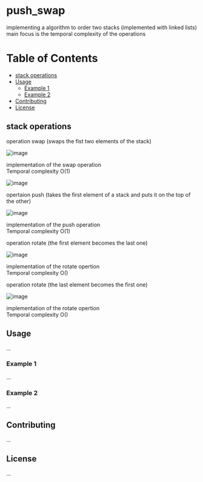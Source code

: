 # push_swap
implementing a algorithm to order two stacks (implemented with linked lists) main focus is the temporal complexity of the operations

# Table of Contents
- [stack operations](#stack-operations)
- [Usage](#usage)
  - [Example 1](#example-1)
  - [Example 2](#example-2)
- [Contributing](#contributing)
- [License](#license)


## stack operations  
operation swap (swaps the fist two elements of the stack)     

![image](https://github.com/SebastiaoJeronimo/push_swap/assets/99453107/54309cab-975e-45dc-ac23-c8091d1779ec)  


implementation of the swap operation  
Temporal complexity O(1)  


![image](https://github.com/SebastiaoJeronimo/push_swap/assets/99453107/7ab74e42-013e-4007-9968-339758f56c86)  


opertaion push (takes the first element of a stack and puts it on the top of the other)  

![image](https://github.com/SebastiaoJeronimo/push_swap/assets/99453107/a8f73d2e-3ff3-46f8-a0c4-625f8ef42078)  


implementation of the push operation  
Temporal complexity O(1)  

operation rotate (the first element becomes the last one)  

![image](https://github.com/SebastiaoJeronimo/push_swap/assets/99453107/6e044fb7-d728-439e-8b61-5e3c94d1c189)  

implementation of the rotate opertion  
Temporal complexity O()  

operation rotate (the last element becomes the first one)  

![image](https://github.com/SebastiaoJeronimo/push_swap/assets/99453107/1aa7f2b4-5015-48c2-8924-7c9d600d3baf)  


implementation of the rotate opertion  
Temporal complexity O()  



## Usage
...

### Example 1
...

### Example 2
...

## Contributing
...

## License
...
